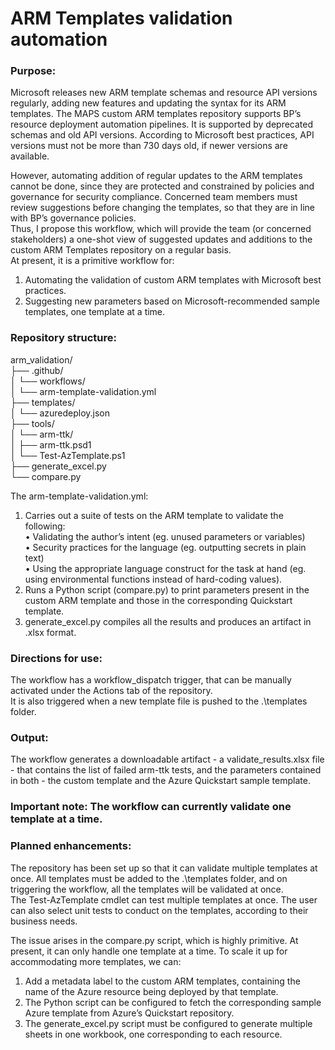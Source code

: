 # ARM Templates validation automation  
  
### Purpose:  
Microsoft releases new ARM template schemas and resource API versions regularly, adding new features and updating the syntax for its ARM templates. 
The MAPS custom ARM templates repository supports BP’s resource deployment automation pipelines. It is supported by deprecated schemas and old API versions. According to Microsoft best practices, API versions must not be more than 730 days old, if newer versions are available.  
  
However, automating addition of regular updates to the ARM templates cannot be done, since they are protected and constrained by policies and governance for security compliance. Concerned team members must review suggestions before changing the templates, so that they are in line with BP’s governance policies.  
Thus, I propose this workflow, which will provide the team (or concerned stakeholders) a one-shot view of suggested updates and additions to the custom ARM Templates repository on a regular basis.  
At present, it is a primitive workflow for:  
1. Automating the validation of custom ARM templates with Microsoft best practices.  
2. Suggesting new parameters based on Microsoft-recommended sample templates, one template at a time.  
   
### Repository structure:  
arm_validation/  
├── .github/  
│   └── workflows/  
│       └── arm-template-validation.yml  
├── templates/  
│   └── azuredeploy.json  
├── tools/  
│   └── arm-ttk/  
│       ├── arm-ttk.psd1  
│       └── Test-AzTemplate.ps1  
├── generate_excel.py  
└── compare.py   
    
The arm-template-validation.yml:  
1.	Carries out a suite of tests on the ARM template to validate the following:  
•	Validating the author’s intent (eg. unused parameters or variables)  
•	Security practices for the language (eg. outputting secrets in plain text)  
•	Using the appropriate language construct for the task at hand (eg. using environmental functions instead of hard-coding values).   
2.	 Runs a Python script (compare.py) to print parameters present in the custom ARM template and those in the corresponding Quickstart template.  
3.	 generate_excel.py compiles all the results and produces an artifact in .xlsx format.  
  
### Directions for use:  
The workflow has a workflow_dispatch trigger, that can be manually activated under the Actions tab of the repository.  
It is also triggered when a new template file is pushed to the .\templates folder.  
   
### Output:   
The workflow generates a downloadable artifact - a validate_results.xlsx file - that contains the list of failed arm-ttk tests, and the parameters contained in both - the custom template and the Azure Quickstart sample template.  
  
### Important note: The workflow can currently validate one template at a time.   
  
  
### Planned enhancements:  
The repository has been set up so that it can validate multiple templates at once. All templates must be added to the .\templates folder, and on triggering the workflow, all the templates will be validated at once.  
The Test-AzTemplate cmdlet can test multiple templates at once. The user can also select unit tests to conduct on the templates, according to their business needs.  
  
The issue arises in the compare.py script, which is highly primitive. At present, it can only handle one template at a time. To scale it up for accommodating more templates, we can:  
1.	Add a metadata label to the custom ARM templates, containing the name of the Azure resource being deployed by that template.  
2.	The Python script can be configured to fetch the corresponding sample Azure template from Azure’s Quickstart repository.  
3.	The generate_excel.py script must be configured to generate multiple sheets in one workbook, one corresponding to each resource.  
  

